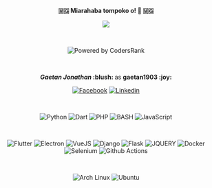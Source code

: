 <p align=center>  <strong> 🇲🇬 Miarahaba tompoko o! 👋 🇲🇬 </strong> <p>

<p align=center>  <strong>
<img src='https://komarev.com/ghpvc/?username=gaetan1903&color=008080'>
</strong> <p>
  
<br/>
  
<p align='center'><img alt='Powered by CodersRank' src='https://cr-ss-service.azurewebsites.net/api/ScreenShot?widget=summary&username=gaetan1903&style=--bg-color:transparent;--border-radius:4px;--label-text-color:%008080&branding=false'/></p>

<br/>

<p align=center> <strong> <i>Gaetan Jonathan</i> :blush: </strong> as <strong> gaetan1903 :joy: </strong> <p>

<p align='center'>
  <a href='https://facebook.com/gaetan1903'><img alt='Facebook' src='https://img.shields.io/badge/Facebook-1877F2?style=for-the-badge&logo=facebook&logoColor=white'/></a>
  <a href='https://linkedin.com/in/gaetanj'><img alt='Linkedin' src='https://img.shields.io/badge/LinkedIn-0077B5?style=for-the-badge&logo=linkedin&logoColor=white'/></a>
<p>
<br/>
<p align='center'>
  <img alt='Python' src='https://img.shields.io/badge/Python-3776AB?style=for-the-badge&logo=python&logoColor=white'/>
  <img alt='Dart' src='https://img.shields.io/badge/Dart-0175C2?style=for-the-badge&logo=dart&logoColor=white'/>
  <img alt='PHP' src='https://img.shields.io/badge/PHP-777BB4?style=for-the-badge&logo=php&logoColor=white'/>
  <img alt='BASH' src='https://img.shields.io/badge/bash-3776AB?style=for-the-badge&logo=linux&logoColor=white'/>
  <img alt='JavaScript' src='https://img.shields.io/badge/JavaScript-F7DF1E?style=for-the-badge&logo=javascript&logoColor=black'/>
<p>
<br/>
 <p align='center'>
  <img alt='Flutter' src='https://img.shields.io/badge/Flutter-02569B?style=for-the-badge&logo=flutter&logoColor=white'/>
  <img alt='Electron' src='https://img.shields.io/badge/Electron-2B2E3A?style=for-the-badge&logo=electron&logoColor=9FEAF9'/>
  <img alt='VueJS' src='https://img.shields.io/badge/Vue.js-35495E?style=for-the-badge&logo=vuedotjs&logoColor=4FC08D'/>
  <img alt='Django' src='https://img.shields.io/badge/Django-092E20?style=for-the-badge&logo=django&logoColor=green'/>
  <img alt='Flask' src='https://img.shields.io/badge/Flask-000000?style=for-the-badge&logo=flask&logoColor=white'/>
  <img alt='JQUERY' src='https://img.shields.io/badge/jQuery-0769AD?style=for-the-badge&logo=jquery&logoColor=white'/>
  <img alt='Docker' src='https://img.shields.io/badge/Docker-2CA5E0?style=for-the-badge&logo=docker&logoColor=white'/>
  <img alt='Selenium' src='https://img.shields.io/badge/Selenium-43B02A?style=for-the-badge&logo=Selenium&logoColor=white'/>
  <img alt='Github Actions' src='https://img.shields.io/badge/GitHub_Actions-2088FF?style=for-the-badge&logo=github-actions&logoColor=white'/>
<p>
  
 <br/>
<p align='center'>
  <img alt='Arch Linux' src='https://img.shields.io/badge/Arch_Linux-1793D1?style=for-the-badge&logo=arch-linux&logoColor=white'/>
  <img alt='Ubuntu' src='https://img.shields.io/badge/Ubuntu-E95420?style=for-the-badge&logo=ubuntu&logoColor=white'/>
<p>
